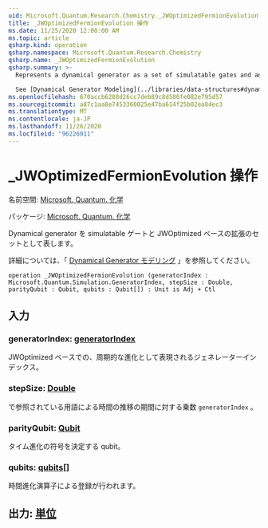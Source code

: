 ```yaml
---
uid: Microsoft.Quantum.Research.Chemistry._JWOptimizedFermionEvolution
title: _JWOptimizedFermionEvolution 操作
ms.date: 11/25/2020 12:00:00 AM
ms.topic: article
qsharp.kind: operation
qsharp.namespace: Microsoft.Quantum.Research.Chemistry
qsharp.name: _JWOptimizedFermionEvolution
qsharp.summary: >-
  Represents a dynamical generator as a set of simulatable gates and an expansion in the JWOptimized basis.

  See [Dynamical Generator Modeling](../libraries/data-structures#dynamical-generator-modeling) for more details.
ms.openlocfilehash: 670accb6288d26cc7deb89c8d580fe082e795d57
ms.sourcegitcommit: a87c1aa8e7453360025e47ba614f25b02ea84ec3
ms.translationtype: MT
ms.contentlocale: ja-JP
ms.lasthandoff: 11/26/2020
ms.locfileid: "96226011"
---
```

# <a name="_jwoptimizedfermionevolution-operation"></a>_JWOptimizedFermionEvolution 操作

名前空間: [Microsoft. Quantum. 化学](xref:Microsoft.Quantum.Research.Chemistry)

パッケージ: [Microsoft. Quantum. 化学](https://nuget.org/packages/Microsoft.Quantum.Research.Chemistry)


Dynamical generator を simulatable ゲートと JWOptimized ベースの拡張のセットとして表します。

詳細については、「 [Dynamical Generator モデリング](../libraries/data-structures#dynamical-generator-modeling) 」を参照してください。

```qsharp
operation _JWOptimizedFermionEvolution (generatorIndex : Microsoft.Quantum.Simulation.GeneratorIndex, stepSize : Double, parityQubit : Qubit, qubits : Qubit[]) : Unit is Adj + Ctl
```


## <a name="input"></a>入力

### <a name="generatorindex--generatorindex"></a>generatorIndex: [generatorIndex](xref:Microsoft.Quantum.Simulation.GeneratorIndex)

JWOptimized ベースでの、周期的な進化として表現されるジェネレーターインデックス。


### <a name="stepsize--double"></a>stepSize: [Double](xref:microsoft.quantum.lang-ref.double)

で参照されている用語による時間の推移の期間に対する乗数 `generatorIndex` 。


### <a name="parityqubit--qubit"></a>parityQubit: [Qubit](xref:microsoft.quantum.lang-ref.qubit)

タイム進化の符号を決定する qubit。


### <a name="qubits--qubit"></a>qubits: [qubits](xref:microsoft.quantum.lang-ref.qubit)[]

時間進化演算子による登録が行われます。



## <a name="output--unit"></a>出力: [単位](xref:microsoft.quantum.lang-ref.unit)

